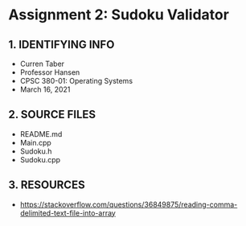 # Assignment 2: Sudoku Validator

## 1. IDENTIFYING INFO
- Curren Taber
- Professor Hansen
- CPSC 380-01: Operating Systems
- March 16, 2021

## 2. SOURCE FILES
- README.md
- Main.cpp
- Sudoku.h
- Sudoku.cpp

## 3. RESOURCES
- https://stackoverflow.com/questions/36849875/reading-comma-delimited-text-file-into-array
